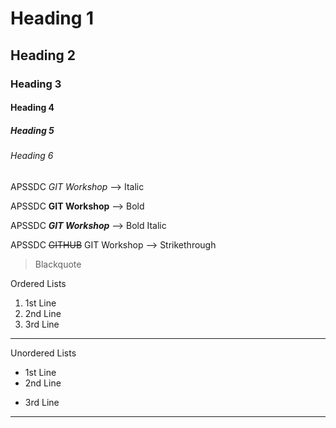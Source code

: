 # Heading 1
## Heading 2
### Heading 3
#### Heading 4
##### Heading 5
###### Heading 6

APSSDC *GIT Workshop*  --> Italic

APSSDC **GIT Workshop** --> Bold

APSSDC ***GIT Workshop*** --> Bold Italic

APSSDC ~~GITHUB~~ GIT Workshop --> Strikethrough

> Blackquote

Ordered Lists
1. 1st Line
2. 2nd Line
3. 3rd Line

------------

Unordered Lists
- 1st Line
- 2nd Line
+ 3rd Line

-------
